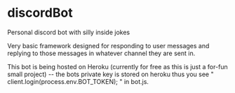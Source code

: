 # discordBot
Personal discord bot with silly inside jokes 

Very basic framework designed for responding to user messages and replying to those messages in whatever channel they are sent in. 

This bot is being hosted on Heroku (currently for free as this is just a for-fun small project) -- the bots private key is stored on heroku 
thus you see " client.login(process.env.BOT_TOKEN); " in bot.js.
